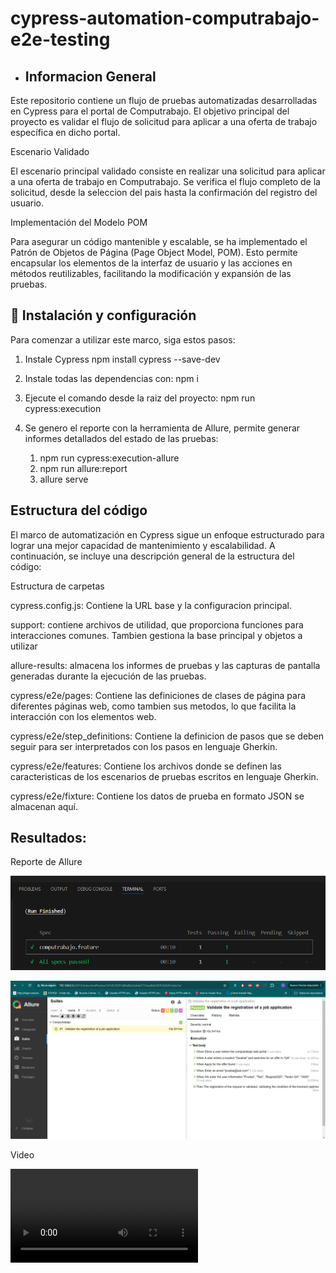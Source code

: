 # cypress-automation-computrabajo-e2e-testing


- ## Informacion General

Este repositorio contiene un flujo de pruebas automatizadas desarrolladas en Cypress para el portal de Computrabajo. El objetivo principal del proyecto es validar el flujo de solicitud para aplicar a una oferta de trabajo específica en dicho portal.

Escenario Validado

El escenario principal validado consiste en realizar una solicitud para aplicar a una oferta de trabajo en Computrabajo. Se verifica el flujo completo de la solicitud, desde la seleccion del pais hasta la confirmación del registro del usuario.

Implementación del Modelo POM

Para asegurar un código mantenible y escalable, se ha implementado el Patrón de Objetos de Página (Page Object Model, POM). Esto permite encapsular los elementos de la interfaz de usuario y las acciones en métodos reutilizables, facilitando la modificación y expansión de las pruebas.

## 🚀 Instalación y configuración

Para comenzar a utilizar este marco, siga estos pasos:

1. Instale Cypress
npm install cypress --save-dev

2. Instale todas las dependencias con: npm i

3. Ejecute el comando desde la raiz del proyecto: npm run cypress:execution

4. Se genero el reporte con la herramienta de Allure, permite generar informes detallados del estado de las pruebas: 
   1. npm run cypress:execution-allure
   2. npm run allure:report
   3. allure serve

##  Estructura del código

El marco de automatización en Cypress sigue un enfoque estructurado para lograr una mejor capacidad de mantenimiento y escalabilidad. A continuación, se incluye una descripción general de la estructura del código:

Estructura de carpetas

cypress.config.js: Contiene la URL base y la configuracion principal.

support: contiene archivos de utilidad, que proporciona funciones para interacciones comunes. Tambien gestiona la base principal y objetos a utilizar

allure-results: almacena los informes de pruebas y las capturas de pantalla generadas durante la ejecución de las pruebas.

cypress/e2e/pages: Contiene las definiciones de clases de página para diferentes páginas web, como tambien sus metodos, lo que facilita la interacción con los elementos web.

cypress/e2e/step_definitions: Contiene la definicion de pasos que se deben seguir para ser interpretados con los pasos en lenguaje Gherkin.

cypress/e2e/features: Contiene los archivos donde se definen las caracteristicas de los escenarios de pruebas escritos en lenguaje Gherkin.

cypress/e2e/fixture: Contiene los datos de prueba en formato JSON se almacenan aquí.

## Resultados:

Reporte de Allure

![alt text](image-1.png)

![alt text](image.png)

Video

<video controls src="computrabajo.feature.mp4" title="Title"></video>




